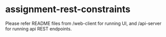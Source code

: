 # assignment-rest-constraints

Please refer README files from /web-client for running UI, and /api-server for running api REST endpoints.
